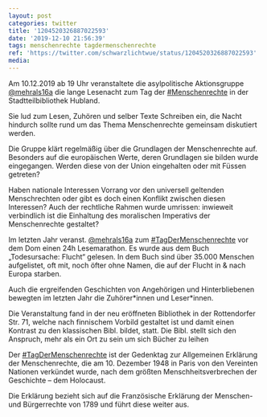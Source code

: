```yaml
---
layout: post
categories: twitter
title: '1204520326887022593'
date: '2019-12-10 21:56:39'
tags: menschenrechte tagdermenschenrechte
ref: 'https://twitter.com/schwarzlichtwue/status/1204520326887022593'
media:
---
```

Am 10.12.2019 ab 19 Uhr veranstaltete die asylpolitische Aktionsgruppe [@mehrals16a](https://twitter.com/mehrals16a) die lange Lesenacht zum Tag der [#Menschenrechte](/t/menschenrechte) in der Stadtteilbibliothek Hubland. 


Sie lud zum Lesen, Zuhören und selber Texte Schreiben ein, die Nacht hindurch sollte rund um das Thema Menschenrechte gemeinsam diskutiert werden. 


Die Gruppe klärt regelmäßig über die Grundlagen der Menschenrechte auf. Besonders auf die europäischen Werte, deren Grundlagen sie bilden wurde eingegangen. Werden diese von der Union eingehalten oder mit Füssen getreten? 


Haben nationale Interessen Vorrang vor den universell geltenden Menschrechten oder gibt es doch einen Konflikt zwischen diesen Interessen? Auch der rechtliche Rahmen wurde umrissen: inwieweit verbindlich ist die Einhaltung des moralischen Imperativs der Menschenrechte gestaltet? 


Im letzten Jahr veranst. [@mehrals16a](https://twitter.com/mehrals16a) zum [#TagDerMenschenrechte](/t/tagdermenschenrechte) vor dem Dom einen 24h Lesemarathon. Es wurde aus dem Buch „Todesursache: Flucht“ gelesen. In dem Buch sind über 35.000 Menschen aufgelistet, oft mit, noch öfter ohne Namen, die auf der Flucht in &amp; nach Europa starben. 


Auch die ergreifenden Geschichten von Angehörigen und Hinterbliebenen bewegten im letzten Jahr die Zuhörer\*innen und Leser\*innen. 


Die Veranstaltung fand in der neu eröffneten Bibliothek in der Rottendorfer Str. 71, welche nach finnischem Vorbild gestaltet ist und damit einen Kontrast zu den klassischen Bibl. bildet, statt. Die Bibl. stellt sich den Anspruch, mehr als ein Ort zu sein um sich Bücher zu leihen 


Der [#TagDerMenschenrechte](/t/tagdermenschenrechte) ist der Gedenktag zur Allgemeinen Erklärung der Menschenrechte, die am 10. Dezember 1948 in Paris von den Vereinten Nationen verkündet wurde, nach dem größten Menschheitsverbrechen der Geschichte – dem Holocaust. 


Die Erklärung bezieht sich auf die Französische Erklärung der Menschen- und Bürgerrechte von 1789 und führt diese weiter aus. 

